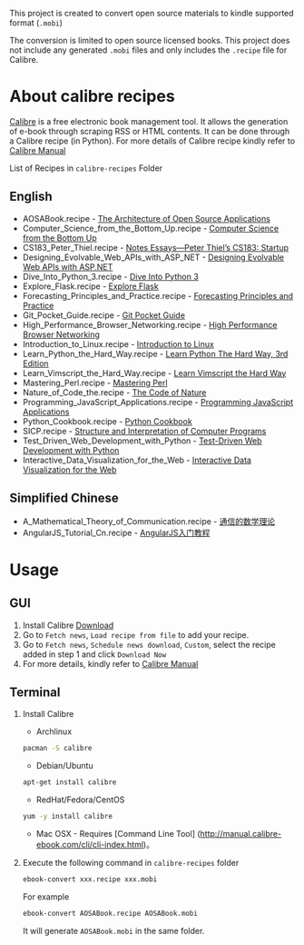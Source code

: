 This project is created to convert open source materials to kindle supported format (`.mobi`)

The conversion is limited to open source licensed books. This project does not include any generated `.mobi` files and only includes the `.recipe` file for Calibre.

# About calibre recipes

[Calibre](http://calibre-ebook.com/) is a free electronic book management tool. It allows the generation of e-book through scraping RSS or HTML contents. It can be done through a Calibre recipe (in Python). For more details of Calibre recipe kindly refer to [Calibre Manual](http://manual.calibre-ebook.com/news.html)

List of Recipes in `calibre-recipes` Folder

## English
+ AOSABook.recipe - [The Architecture of Open Source Applications](http://www.aosabook.org/en/index.html)
+ Computer_Science_from_the_Bottom_Up.recipe - [Computer Science from the Bottom Up](http://www.bottomupcs.com/index.html)
+ CS183_Peter_Thiel.recipe - [Notes Essays—Peter Thiel’s CS183: Startup](http://blakemasters.com/peter-thiels-cs183-startup)
+ Designing_Evolvable_Web_APIs_with_ASP_NET - [Designing Evolvable Web APIs with ASP.NET](http://chimera.labs.oreilly.com/books/1234000001708)
+ Dive_Into_Python_3.recipe - [Dive Into Python 3](http://www.diveintopython3.net/)
+ Explore_Flask.recipe - [Explore Flask](http://exploreflask.com/)
+ Forecasting_Principles_and_Practice.recipe - [Forecasting Principles and Practice](http://otexts.com/fpp/)
+ Git_Pocket_Guide.recipe - [Git Pocket Guide](http://chimera.labs.oreilly.com/books/1230000000561)
+ High_Performance_Browser_Networking.recipe - [High Performance Browser Networking](http://chimera.labs.oreilly.com/books/1230000000545/index.html)
+ Introduction_to_Linux.recipe - [Introduction to Linux](http://tldp.org/LDP/intro-linux/html/)
+ Learn_Python_the_Hard_Way.recipe - [Learn Python The Hard Way, 3rd Edition](http://learnpythonthehardway.org/book/)
+ Learn_Vimscript_the_Hard_Way.recipe - [Learn Vimscript the Hard Way](http://learnvimscriptthehardway.stevelosh.com/)
+ Mastering_Perl.recipe - [Mastering Perl](http://chimera.labs.oreilly.com/books/1234000001527)
+ Nature_of_Code_the.recipe - [The Code of Nature](http://codeofnature.com/book/)
+ Programming_JavaScript_Applications.recipe - [Programming JavaScript Applications](http://chimera.labs.oreilly.com/books/1234000000262)
+ Python_Cookbook.recipe - [Python Cookbook](http://chimera.labs.oreilly.com/books/1230000000393)
+ SICP.recipe - [Structure and Interpretation of Computer Programs](http://mitpress.mit.edu/sicp/full-text/book/book.html)
+ Test_Driven_Web_Development_with_Python - [Test-Driven Web Development with Python](http://chimera.labs.oreilly.com/books/1234000000754)
+ Interactive_Data_Visualization_for_the_Web - [Interactive Data Visualization for the Web](http://chimera.labs.oreilly.com/books/1230000000345)



## Simplified Chinese
+ A_Mathematical_Theory_of_Communication.recipe - [通信的数学理论](http://www.ituring.com.cn/minibook/611)
+ AngularJS_Tutorial_Cn.recipe - [AngularJS入门教程](http://www.ituring.com.cn/minibook/303)

# Usage

## GUI

1. Install Calibre [Download](http://calibre-ebook.com/download)
2. Go to `Fetch news`, `Load recipe from file` to add your recipe.
3. Go to `Fetch news`, `Schedule news download`, `Custom`, select the recipe added in step 1 and click `Download Now`
4. For more details, kindly refer to [Calibre Manual](http://manual.calibre-ebook.com/news.html)

## Terminal

1. Install Calibre

   * Archlinux

   ```bash
   pacman -S calibre
   ```

   * Debian/Ubuntu

   ```bash
   apt-get install calibre
   ```

   * RedHat/Fedora/CentOS

   ```bash
   yum -y install calibre
   ```

   * Mac OSX - Requires [Command Line Tool] (http://manual.calibre-ebook.com/cli/cli-index.html)。

2. Execute the following command in `calibre-recipes` folder

   ```bash
   ebook-convert xxx.recipe xxx.mobi
   ```

   For example

   ```bash
   ebook-convert AOSABook.recipe AOSABook.mobi
   ```

   It will generate `AOSABook.mobi` in the same folder.
